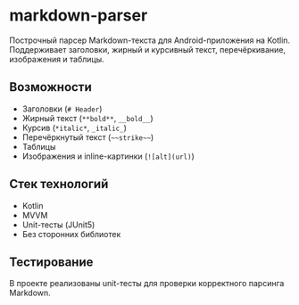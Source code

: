 # markdown-parser

Построчный парсер Markdown-текста для Android-приложения на Kotlin. Поддерживает заголовки, жирный и курсивный текст, перечёркивание, изображения и таблицы.

## Возможности

- Заголовки (`# Header`)
- Жирный текст (`**bold**`, `__bold__`)
- Курсив (`*italic*`, `_italic_`)
- Перечёркнутый текст (`~~strike~~`)
- Таблицы
- Изображения и inline-картинки (`![alt](url)`)

## Стек технологий

- Kotlin
- MVVM
- Unit-тесты (JUnit5)
- Без сторонних библиотек

## Тестирование

В проекте реализованы unit-тесты для проверки корректного парсинга Markdown.
